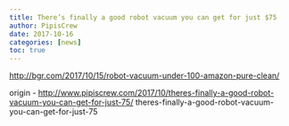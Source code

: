 ```yaml
---
title: There’s finally a good robot vacuum you can get for just $75
author: PipisCrew
date: 2017-10-16
categories: [news]
toc: true
---
```


http://bgr.com/2017/10/15/robot-vacuum-under-100-amazon-pure-clean/

origin - http://www.pipiscrew.com/2017/10/theres-finally-a-good-robot-vacuum-you-can-get-for-just-75/ theres-finally-a-good-robot-vacuum-you-can-get-for-just-75